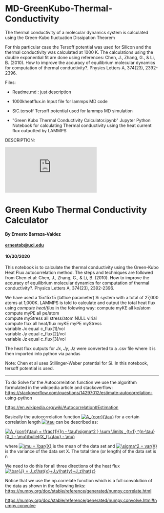 # MD-GreenKubo-Thermal-Conductivity
 The thermal conductivity of a molecular dynamics system is calculated using the Green-Kubo fluctuation Dissipation Theorem

 For this particular case the Tersoff potential was used for Silicon and the thermal conductivity was calculated at 1000 K. 
 The calculations using the double exponential fit are done using references: 
 Chen, J., Zhang, G., & Li, B. (2010). How to improve the accuracy of equilibrium molecular dynamics for computation of thermal conductivity?. Physics Letters A, 374(23), 2392-2396.
 
 Files: 
 - Readme.md : just description
 
 - 1000kheatflux.in
   Input file for lammps MD code
 
 - SiC.tersoff
   Tersoff potential used for lammps MD simulation

 - "Green Kubo Thermal Conductivity Calculator.ipynb"
   Jupyter Python Notebook for calculating Thermal conductivity using the heat current flux outputted by LAMMPS 


DESCRIPTION:

![\Large x=\frac{-b\pm\sqrt{b^2-4ac}}{2a}](https://latex.codecogs.com/svg.latex?x%3D%5Cfrac%7B-b%5Cpm%5Csqrt%7Bb%5E2-4ac%7D%7D%7B2a%7D)
   
# Green Kubo Thermal Conductivity Calculator <br>
#### By Ernesto Barraza-Valdez 
#### ernestob@uci.edu 
#### 10/30/2020 

This notebook is to calculate the thermal conductivity using the Green-Kubo Heat Flux autocorrelation method. The steps and techniques are followed from Chen et al:
Chen, J., Zhang, G., & Li, B. (2010). How to improve the accuracy of equilibrium molecular dynamics for computation of thermal conductivity?. Physics Letters A, 374(23), 2392-2396.

We have used a 15x15x15 (lattice parameter) Si system with a total of 27,000 atoms at 1,000K. 
LAMMPS is told to calculate and output the total heat flux using *compute heat/flux* in the folowing way:
compute         myKE all ke/atom <br>
compute         myPE all pe/atom <br>
compute         myStress all stress/atom NULL virial <br>
compute         flux all heat/flux myKE myPE myStress <br>
variable        Jx equal c_flux[1]/vol <br>
variable        Jy equal c_flux[2]/vol <br>
variable        Jz equal c_flux[3]/vol <br>

The heat flux outputs for *Jx*, *Jy*, *Jz* were converted to a .csv file where it is then imported into python via pandas

Note: Chen et al uses Stillinger-Weber potential for Si. In this notebook, tersoff potential is used. 

---
To do Solve for the Autocorrelation function we use the algorithm formulated in the wikipedia article and stackoverflow:
https://stackoverflow.com/questions/14297012/estimate-autocorrelation-using-python

https://en.wikipedia.org/wiki/Autocorrelation#Estimation
 
Basically the autocorrelation function <a href="https://www.codecogs.com/eqnedit.php?latex=A_{corr}(\tau)" target="_blank"><img src="https://latex.codecogs.com/gif.latex?A_{corr}(\tau)" title="A_{corr}(\tau)" /></a> for a certain correlation length <a href="https://www.codecogs.com/eqnedit.php?latex=\tau" target="_blank"><img src="https://latex.codecogs.com/gif.latex?\tau" title="\tau" /></a> can be described as:

<a href="https://www.codecogs.com/eqnedit.php?latex=A_{corr}(\tau)&space;=&space;\frac{1}{(n&space;-&space;\tau)\sigma^2&space;}&space;\sum&space;\limits&space;_{t=1}&space;^{n-\tau}&space;(X_t&space;-&space;\mu)\bullet(X_{t&plus;\tau}&space;-&space;\mu)" target="_blank"><img src="https://latex.codecogs.com/gif.latex?A_{corr}(\tau)&space;=&space;\frac{1}{(n&space;-&space;\tau)\sigma^2&space;}&space;\sum&space;\limits&space;_{t=1}&space;^{n-\tau}&space;(X_t&space;-&space;\mu)\bullet(X_{t&plus;\tau}&space;-&space;\mu)" title="A_{corr}(\tau) = \frac{1}{(n - \tau)\sigma^2 } \sum \limits _{t=1} ^{n-\tau} (X_t - \mu)\bullet(X_{t+\tau} - \mu)" /></a>

where <a href="https://www.codecogs.com/eqnedit.php?latex=\mu&space;=&space;\bar{X}" target="_blank"><img src="https://latex.codecogs.com/gif.latex?\mu&space;=&space;\bar{X}" title="\mu = \bar{X}" /></a> is the mean of the data set and <a href="https://www.codecogs.com/eqnedit.php?latex=\sigma^2&space;=&space;var(X)" target="_blank"><img src="https://latex.codecogs.com/gif.latex?\sigma^2&space;=&space;var(X)" title="\sigma^2 = var(X)" /></a> is the variance of the data set X. The total time (or length) of the data set is n

We need to do this for all three directions of the heat flux <a href="https://www.codecogs.com/eqnedit.php?latex=\bar{J}&space;=&space;J_x\hat{x}&plus;J_y\hat{y}&plus;J_z\hat{z}" target="_blank"><img src="https://latex.codecogs.com/gif.latex?\bar{J}&space;=&space;J_x\hat{x}&plus;J_y\hat{y}&plus;J_z\hat{z}" title="\bar{J} = J_x\hat{x}+J_y\hat{y}+J_z\hat{z}" /></a>

Notice that we use the np.correlate function which is a full convolution of the data as shown in the following links:
https://numpy.org/doc/stable/reference/generated/numpy.correlate.html

https://numpy.org/doc/stable/reference/generated/numpy.convolve.html#numpy.convolve
